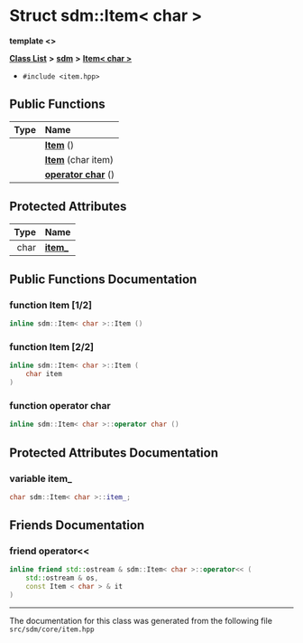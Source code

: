 
<NavBar active_item_id="2"/>

# Struct sdm::Item&lt; char &gt;

**template &lt;&gt;**


[**Class List**](annotated.md) **>** [**sdm**](namespacesdm.md) **>** [**Item&lt; char &gt;**](structsdm_1_1Item_3_01char_01_4.md)





* `#include <item.hpp>`















## Public Functions

| Type | Name |
| ---: | :--- |
|   | [**Item**](structsdm_1_1Item_3_01char_01_4.md#function-item-1-2) () <br> |
|   | [**Item**](structsdm_1_1Item_3_01char_01_4.md#function-item-2-2) (char item) <br> |
|   | [**operator char**](structsdm_1_1Item_3_01char_01_4.md#function-operator-char) () <br> |




## Protected Attributes

| Type | Name |
| ---: | :--- |
|  char | [**item\_**](structsdm_1_1Item_3_01char_01_4.md#variable-item-)  <br> |




## Public Functions Documentation


### function Item [1/2]


```cpp
inline sdm::Item< char >::Item () 
```



### function Item [2/2]


```cpp
inline sdm::Item< char >::Item (
    char item
) 
```



### function operator char 


```cpp
inline sdm::Item< char >::operator char () 
```


## Protected Attributes Documentation


### variable item\_ 


```cpp
char sdm::Item< char >::item_;
```

## Friends Documentation



### friend operator&lt;&lt; 


```cpp
inline friend std::ostream & sdm::Item< char >::operator<< (
    std::ostream & os,
    const Item < char > & it
) 
```



------------------------------
The documentation for this class was generated from the following file `src/sdm/core/item.hpp`